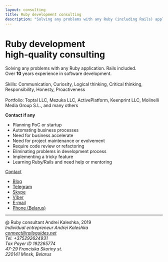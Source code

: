 ```yaml
---
layout: consulting
title: Ruby development consulting
description: "Solving any problems with any Ruby (including Rails) application. High-quality expertise for applications developed in Ruby programming language."
---
```


<div class='introduction'>
  <div class='flex-container'>
    <div class='slogan'>
      <h1>Ruby development<br />high-quality consulting</h1>
      <p>
        Solving any problems with any Ruby application. Rails included.<br>
        Over <b>10</b> years experience in software development.<br>
        <br>
        Skills: Communication, Curiosity, Logical thinking, Critical thinking, Responsibility, Honesty, Proactiveness<br>
        <br>
        Portfolio: Toptal LLC, Mezuka LLC, ActivePlatform, Keenprint LLC, Molinelli Media Group S.L., and many others
      </p>
    </div>
    <div class='invitation'>
      <strong>Contact if any</strong>
      <ul>
        <li>Planning PoC or startup</li>
        <li>Automating business processes</li>
        <li>Need for business accelerate</li>
        <li>Need for project maintenance or evolvement</li>
        <li>Require code review or refactoring</li>
        <li>Eliminating problems in development process</li>
        <li>Implementing a tricky feature</li>
        <li>Learning Ruby/Rails and need help or mentoring</li>
      </ul>
    </div>
  </div>
  <a class='contact' onclick="_gaq.push(['_trackEvent', 'Reference', 'Contact', '#contact-btn']);" href='mailto:connect@railsguides.net?subject=Need Ruby help'>
    Contact
  </a>
  <ul class='flex-container contacts'>
    <li><a href='https://railsguides.net' target='_blank'>Blog</a></li>
    <li><a href='https://tel.me/ka8725'>Telegram</a></li>
    <li><a href='skype:kaleshka.a?chat'>Skype</a></li>
    <li><a href='viber://chat/?number=+375292624931'>Viber</a></li>
    <li><a href='mailto:connect@railsguides.net'>E-mail</a></li>
    <li><a href='tel:+375292624931'>Phone (Belarus)</a></li>
  </ul>
</div>

<hr>

<footer class='flex-container'>
  <div class='copyright'>
    @ Ruby consultant Andrei Kaleshka, 2019
  </div>
  <address>
    Individual entrepreneur Andrei Kaleshka <br>
    <a href='mailto:connect@railsguides.net'>connect@railsguides.net</a> <br>
    Tel. +375292624931 <br>
    Tax Payer ID 192265774 <br>
    47-29 Franciska Skoriny st. <br>
    220141 Minsk, Belarus<br>
  </address>
</footer>
